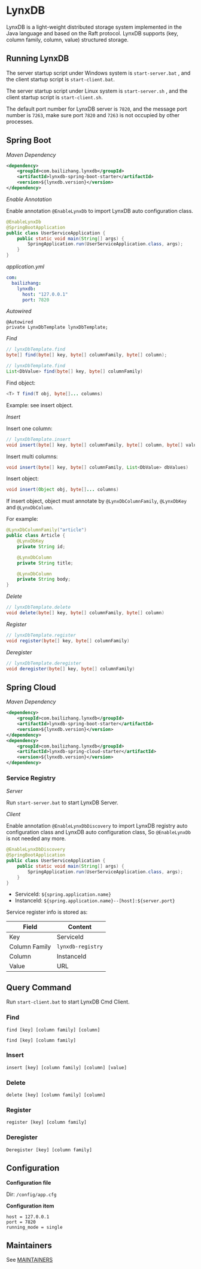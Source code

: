 # LynxDB

LynxDB is a light-weight distributed storage system implemented in the Java language and based on the Raft protocol. LynxDB supports (key, column family, column, value) structured storage.

## Running LynxDB

The server startup script under Windows system is `start-server.bat` , and the client startup script is `start-client.bat`.

The server startup script under Linux system is `start-server.sh` , and the client startup script is `start-client.sh`.

The default port number for LynxDB server is `7820`, and the message port number is `7263`, make sure port `7820` and `7263` is not occupied by other processes.

## Spring Boot

*Maven Dependency*

```xml
<dependency>
    <groupId>com.bailizhang.lynxdb</groupId>
    <artifactId>lynxdb-spring-boot-starter</artifactId>
    <version>${lynxdb.version}</version>
</dependency>
```

*Enable Annotation*

Enable annotation `@EnableLynxDb` to import LynxDB auto configuration class.

```java
@EnableLynxDb
@SpringBootApplication
public class UserServiceApplication {
	public static void main(String[] args) {
		SpringApplication.run(UserServiceApplication.class, args);
	}
}
```

*application.yml*

```yaml
com:
  bailizhang:
    lynxdb:
      host: "127.0.0.1"
      port: 7820
```

*Autowired*

```
@Autowired
private LynxDbTemplate lynxDbTemplate;
```

*Find*

```java
// lynxDbTemplate.find
byte[] find(byte[] key, byte[] columnFamily, byte[] column);
```

```java
// lynxDbTemplate.find
List<DbValue> find(byte[] key, byte[] columnFamily)
```

Find object:

```java
<T> T find(T obj, byte[]... columns)
```

Example: see insert object.

*Insert*

Insert one column:

```java
// lynxDbTemplate.insert
void insert(byte[] key, byte[] columnFamily, byte[] column, byte[] value)
```

Insert multi columns:

```java
void insert(byte[] key, byte[] columnFamily, List<DbValue> dbValues)
```

Insert object:

```java
void insert(Object obj, byte[]... columns)
```

If insert object, object must annotate by `@LynxDbColumnFamily`, `@LynxDbKey` and `@LynxDbColumn`.

For example:

```java
@LynxDbColumnFamily("article")
public class Article {
    @LynxDbKey
    private String id;

    @LynxDbColumn
    private String title;

    @LynxDbColumn
    private String body;
}
```

*Delete*

```java
// lynxDbTemplate.delete
void delete(byte[] key, byte[] columnFamily, byte[] column)
```

*Register*

```java
// lynxDbTemplate.register
void register(byte[] key, byte[] columnFamily)
```

*Deregister*

```java
// lynxDbTemplate.deregister
void deregister(byte[] key, byte[] columnFamily)
```


## Spring Cloud

*Maven Dependency*

```xml
<dependency>
    <groupId>com.bailizhang.lynxdb</groupId>
    <artifactId>lynxdb-spring-boot-starter</artifactId>
    <version>${lynxdb.version}</version>
</dependency>
<dependency>
    <groupId>com.bailizhang.lynxdb</groupId>
    <artifactId>lynxdb-spring-cloud-starter</artifactId>
    <version>${lynxdb.version}</version>
</dependency>
```

### Service Registry

*Server*

Run `start-server.bat` to start LynxDB Server.

*Client*

Enable annotation `@EnableLynxDbDiscovery` to import LynxDB registry auto configuration class and LynxDB auto configuration class, So `@EnableLynxDb` is not needed any more.

```java
@EnableLynxDbDiscovery
@SpringBootApplication
public class UserServiceApplication {
	public static void main(String[] args) {
		SpringApplication.run(UserServiceApplication.class, args);
	}
}
```

- ServiceId: `${spring.application.name}`
- InstanceId: `${spring.application.name}--[host]:${server.port}`

Service register info is stored as:

| Field         | Content           |
|---------------|-------------------|
| Key           | ServiceId         |
| Column Family | `lynxdb-registry` |
| Column        | InstanceId        |
| Value         | URL               |

## Query Command

Run `start-client.bat` to start LynxDB Cmd Client.

### Find

```shell
find [key] [column family] [column]
```

```shell
find [key] [column family] 
```

### Insert

```shell
insert [key] [column family] [column] [value]
```

### Delete

```shell
delete [key] [column family] [column]
```

### Register

```shell
register [key] [column family]
```

### Deregister

```shell
Deregister [key] [column family]
```

## Configuration

**Configuration file**

Dir: `/config/app.cfg`

**Configuration item**

```
host = 127.0.0.1
port = 7820
running_mode = single
```

## Maintainers

See [MAINTAINERS](./MAINTAINERS)